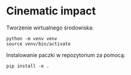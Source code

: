 # Cinematic impact

Tworzenie wirtualnego środowiska:

```
python -m venv venv
source venv/bin/activate
```

Instalowanie paczki w repozytorium za pomocą:
```
pip install -e .
```